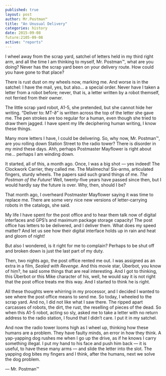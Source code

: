 ```yaml
---
published: true
layout: post
author: Mr.Postman™
title: "An Unusual Delivery"
categories: history
date: 2015-09-08
future:2105-09-08
active: "reports"
---
```


I wheel away from the scrap yard, satchel of letters held in my third right arm, and all the time I am thinking to myself, Mr. Postman™, what are you doing? Never has the scrap yard been on your delivery route. How could you have gone to that place?

There is rust dust on my wheels now, marking me. And worse is in the satchel: I have the mail, yes, but also… a special order. Never have I taken a letter from a robot before; never, that is, a letter written by a robot themself, not ferried from their owner. 

The little scrap yard robot, A1-5, she pretended, but she cannot hide her writing. “Deliver to: MT-∂” is written across the top of the letter she gave me. The pen strokes are too regular for a human, even though she tried to draw them jagged. I have spent my life deciphering human writing, I know these things. 

Many more letters I have, I could be delivering. So, why now, Mr. Postman™, are you rolling down Station Street to the radio tower? There is disorder in my mind these days. Ahh, perhaps Postmaster Mayflower is right about me… perhaps I am winding down. 

It started, all of this, a month ago. Once, I was a big shot  — yes indeed! The Clockwork Carrier, they called me. The Mailmecha! Six-arms, articulated fingers, sturdy wheels. The papers said such grand things of me. _The Postman of the Future!_ Well, twenty-five years have passed since then, but I would hardly say the future is over. Why, then, should I be?

That month ago, I overheard Postmaster Mayflower saying it was time to replace me. There are some very nice new versions of letter-carrying robots in the catalogs, she said. 

My life I have spent for the post office and to hear them talk now of digital interfaces and GPS’s and maximum package storage capacity! The post office has letters to be delivered, and I deliver them. What does my speed matter? And let us see how their digital interface holds up in rain and heat and gloom of night!

But also I wondered, is it right for me to complain? Perhaps to be shut off and broken down is just the last part of my duty. 

Then, two nights ago, the post office rented me out. I was assigned as an extra in a film, _Sealed with Revenge_. And this movie star, Überbot, you know of him?, he said some things that are real interesting. And I got to thinking, this Überbot or this Mike character of his, well, he would say it is not right that the post office treats me this way. And I started to think he is right. 

All these thoughts were whirring in my processor, and I decided I wanted to see where the post office means to send me. So today, I wheeled to the scrap yard. And no, I did not like what I saw there. The ripped apart carcasses of robots, the dirt, the rust, the reselling of pieces of the dead. So when this A1-5 robot, acting so sly, asked me to take a letter with no return address to the radio station, I found that I didn’t care. I put it in my satchel.

And now the radio tower looms high as I wheel up, thinking how these humans are a problem. They have faulty minds, an error in how they think. A yap-yapping dog rushes me when I go up the drive, as if he knows I carry something illegal. I put my hand to his face and push him back — it is useful, to have these many arms — and slide the letter into the slot. The yapping dog bites my fingers and I think, after the humans, next we solve the dog problem. 

— Mr. Postman™
